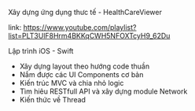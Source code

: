 Xây dựng ứng dụng thưc tế - HealthCareViewer

link: https://www.youtube.com/playlist?list=PLT3UlF8Hrm4BKKqCWH5NFOXTcyH9_62Du

Lập trình iOS - Swift

- Xây dựng layout theo hướng code thuần
- Nắm được các UI Components cơ bản
- Kiến trúc MVC và chia nhỏ logic
- Tìm hiêu RESTfull API và xây dựng module Network
- Kiến thức về Thread
